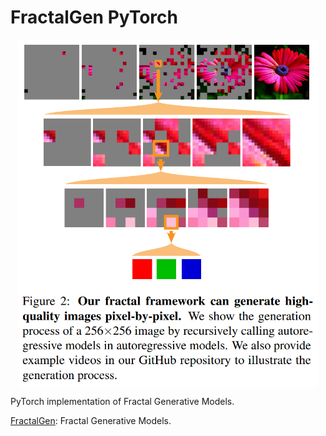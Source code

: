 # FractalGen PyTorch

<p align="center">
  <img src="FractalGen.png" alt="FractalGen" style="display:block; margin:auto; width:480px;" />
</p>


PyTorch implementation of Fractal Generative Models.

[FractalGen](https://arxiv.org/abs/2502.17437): Fractal Generative Models.
